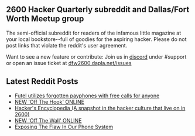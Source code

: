 ## 2600 Hacker Quarterly subreddit and Dallas/Fort Worth Meetup group
The semi-official subreddit for readers of the infamous little magazine at your local bookstore--full of goodies for the aspiring hacker. Please do not post links that violate the reddit's user agreement.

Want to see a new feature or contribute: 
Join us in [discord](https://dfw2600.dapla.net/chat) under #support or open an issue ticket at [dfw2600.dapla.net/issues](https://dfw2600.dapla.net/issues)

## Latest Reddit Posts
<!-- BLOG-POST-LIST:START -->
- [Futel utilizes forgotten payphones with free calls for anyone](https://www.reddit.com/r/2600/comments/1fsmjk0/futel_utilizes_forgotten_payphones_with_free/)
- [NEW 'Off The Hook' ONLINE](https://2600.com/hook/25-09-2024)
- [Hacker's Encyclopedia (A snapshot in the hacker culture that live on in 2600)](https://www.reddit.com/r/2600/comments/1fphvxj/hackers_encyclopedia_a_snapshot_in_the_hacker/)
- [NEW 'Off The Wall' ONLINE](https://2600.com/wall/24-09-2024)
- [Exposing The Flaw In Our Phone System](https://www.reddit.com/r/2600/comments/1fnmsl3/exposing_the_flaw_in_our_phone_system/)
<!-- BLOG-POST-LIST:END -->

